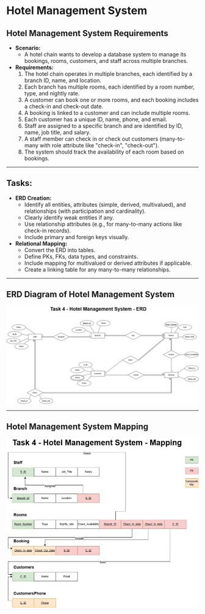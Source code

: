 ﻿# Hotel Management System

## Hotel Management System Requirements

- **Scenario:**
	- A hotel chain wants to develop a database system to manage its bookings, rooms, customers, and staff across 
multiple branches.
- **Requirements:**
	1. The hotel chain operates in multiple branches, each identified by a branch ID, name, and location.
	1. Each branch has multiple rooms, each identified by a room number, type, and nightly rate.
	1. A customer can book one or more rooms, and each booking includes a check-in and check-out date.
	1. A booking is linked to a customer and can include multiple rooms.
	1. Each customer has a unique ID, name, phone, and email.
	1. Staff are assigned to a specific branch and are identified by ID, name, job title, and salary.
	1. A staff member can check in or check out customers (many-to-many with role attribute like "check-in", 
"check-out"). 
	1. The system should track the availability of each room based on bookings.
-----------------
##  Tasks:

- **ERD Creation:**
	- Identify all entities, attributes (simple, derived, multivalued), and relationships (with participation 
and cardinality). 
	- Clearly identify weak entities if any.
	- Use relationship attributes (e.g., for many-to-many actions like check-in records).
	- Include primary and foreign keys visually.
- **Relational Mapping:**
	- Convert the ERD into tables.
	- Define PKs, FKs, data types, and constraints.
	- Include mapping for multivalued or derived attributes if applicable.
	- Create a linking table for any many-to-many relationships.

-------------------------------------

## ERD Diagram of Hotel Management System
![ERD Diagram of Hotel Management System](./images/HotelManagementSystem.jpg)


-------------------------------------
## Hotel Management System Mapping

![Hotel Management System Mapping](./images/HotelManagementSystemMapping.jpg)
